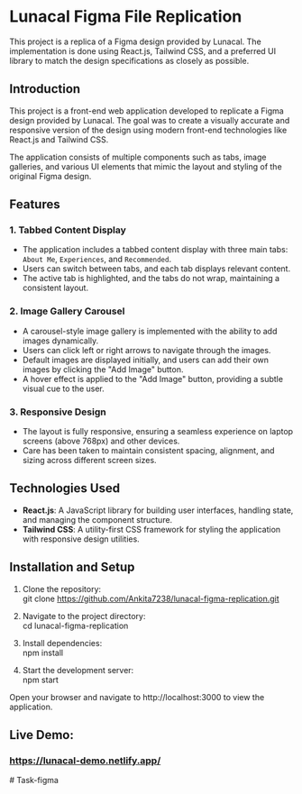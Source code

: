 # Lunacal Figma File Replication

This project is a replica of a Figma design provided by Lunacal. The implementation is done using React.js, Tailwind CSS, and a preferred UI library to match the design specifications as closely as possible.

## Introduction

This project is a front-end web application developed to replicate a Figma design provided by Lunacal. The goal was to create a visually accurate and responsive version of the design using modern front-end technologies like React.js and Tailwind CSS.

The application consists of multiple components such as tabs, image galleries, and various UI elements that mimic the layout and styling of the original Figma design.

## Features

### 1. Tabbed Content Display

- The application includes a tabbed content display with three main tabs: `About Me`, `Experiences`, and `Recommended`.
- Users can switch between tabs, and each tab displays relevant content.
- The active tab is highlighted, and the tabs do not wrap, maintaining a consistent layout.

### 2. Image Gallery Carousel

- A carousel-style image gallery is implemented with the ability to add images dynamically.
- Users can click left or right arrows to navigate through the images.
- Default images are displayed initially, and users can add their own images by clicking the "Add Image" button.
- A hover effect is applied to the "Add Image" button, providing a subtle visual cue to the user.

### 3. Responsive Design

- The layout is fully responsive, ensuring a seamless experience on laptop screens (above 768px) and other devices.
- Care has been taken to maintain consistent spacing, alignment, and sizing across different screen sizes.

## Technologies Used

- **React.js**: A JavaScript library for building user interfaces, handling state, and managing the component structure.
- **Tailwind CSS**: A utility-first CSS framework for styling the application with responsive design utilities.

## Installation and Setup

1. Clone the repository:<br/>
   git clone https://github.com/Ankita7238/lunacal-figma-replication.git

2. Navigate to the project directory:<br/>
   cd lunacal-figma-replication

3. Install dependencies:<br/>
   npm install

4. Start the development server:<br/>
   npm start

Open your browser and navigate to http://localhost:3000 to view the application.

## Live Demo: 
   ### https://lunacal-demo.netlify.app/

#   T a s k - f i g m a  
 